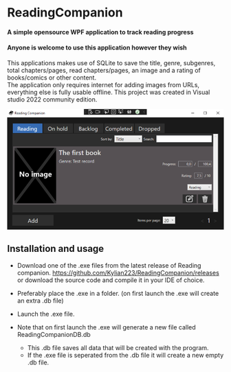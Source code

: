 # ReadingCompanion
#### A simple opensource WPF application to track reading progress 
#### Anyone is welcome to use this application however they wish

This applications makes use of SQLite to save the title, genre, subgenres, total chapters/pages, read chapters/pages, an image and a rating of books/comics or other content. <br />
The application only requires internet for adding images from URLs, everything else is fully usable offline.
This project was created in Visual studio 2022 community edition.

![](screenshot.png)

## Installation and usage ##
- Download one of the .exe files from the latest release of Reading companion. https://github.com/Kylian223/ReadingCompanion/releases or download the source code and compile it in your IDE of choice.
- Preferably place the .exe in a folder. (on first launch the .exe will create an extra .db file)
- Launch the .exe file.

- Note that on first launch the .exe will generate a new file called ReadingCompanionDB.db
  - This .db file saves all data that will be created with the program.
  - If the .exe file is seperated from the .db file it will create a new empty .db file.
   
